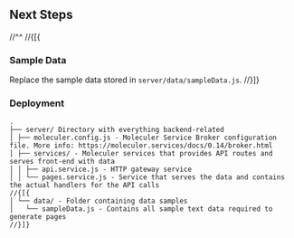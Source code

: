 ﻿## Next Steps
//^^
//{[{
### Sample Data

Replace the sample data stored in `server/data/sampleData.js`.
//}]}

### Deployment

```
.
├── server/ Directory with everything backend-related
│ ├── moleculer.config.js - Moleculer Service Broker configuration file. More info: https://moleculer.services/docs/0.14/broker.html
│ ├── services/ - Moleculer services that provides API routes and serves front-end with data
│ │ ├── api.service.js - HTTP gateway service
│ │ └── pages.service.js - Service that serves the data and contains the actual handlers for the API calls
//{[{
│ └── data/ - Folder containing data samples
│   └── sampleData.js - Contains all sample text data required to generate pages
//}]}
```
